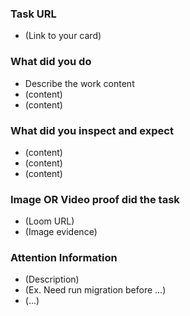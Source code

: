 ### Task URL
- (Link to your card)

### What did you do
- Describe the work content
- (content)
- (content)

### What did you inspect and expect
- (content)
- (content)
- (content)

### Image OR Video proof did the task
- (Loom URL)
- (Image evidence)

### Attention Information
- (Description)
- (Ex. Need run migration before ...)
- (...)

